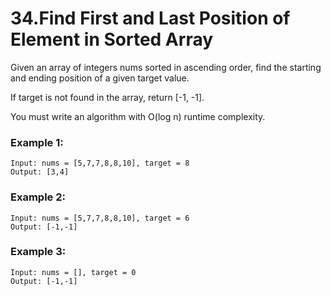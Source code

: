 # 34.Find First and Last Position of Element in Sorted Array
Given an array of integers nums sorted in ascending order, find the starting and ending position of a given target value.

If target is not found in the array, return [-1, -1].

You must write an algorithm with O(log n) runtime complexity.

### Example 1:
``` 
Input: nums = [5,7,7,8,8,10], target = 8
Output: [3,4]
```
### Example 2:
``` 
Input: nums = [5,7,7,8,8,10], target = 6
Output: [-1,-1]
```
### Example 3:
``` 
Input: nums = [], target = 0
Output: [-1,-1]
```